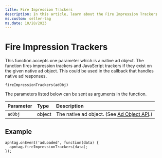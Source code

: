 ```yaml
---
title: Fire Impression Trackers
description: In this article, learn about the Fire Impression Trackers function and its parameter with a detailed example.
ms.custom: seller-tag
ms.date: 10/28/2023
---
```


# Fire Impression Trackers

This function accepts one parameter which is a native ad object. The function fires impression trackers and JavaScript trackers if they exist on the given native ad object. This could be used in the callback that handles native ad responses.

```
fireImpressionTrackers(adObj)
```

The parameters listed below can be sent as arguments in the function.

| Parameter | Type | Description |
|:---|:---|:---|
| `adObj` | object | The native ad object. (See [Ad Object API](ad-object-api.md).) |

## Example

```
apntag.onEvent('adLoaded', function(data) {
  apntag.fireImpressionTrackers(data);
});
```
